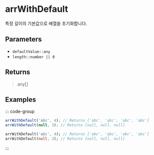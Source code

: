 # arrWithDefault <Badge type="tip" text="JavaScript" /><Badge type="info" text="Dart" />

특정 길이의 기본값으로 배열을 초기화합니다.

## Parameters

- `defaultValue::any`
- `length::number || 0`

## Returns

> any[]

## Examples

::: code-group

```javascript [JavaScript]
arrWithDefault('abc', 4); // Returns ['abc', 'abc', 'abc', 'abc']
arrWithDefault(null, 3); // Returns [null, null, null]
```

```dart [Dart]
arrWithDefault('abc', 4); // Returns ['abc', 'abc', 'abc', 'abc']
arrWithDefault(null, 3); // Returns [null, null, null]
```

:::

